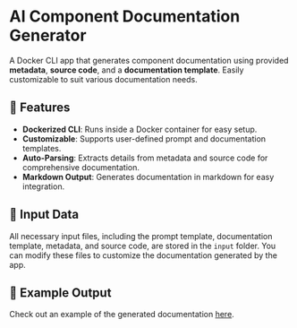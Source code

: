 # AI Component Documentation Generator

A Docker CLI app that generates component documentation using provided **metadata**, **source code**, and a **documentation template**. Easily customizable to suit various documentation needs.

## 🚀 Features

- **Dockerized CLI**: Runs inside a Docker container for easy setup.
- **Customizable**: Supports user-defined prompt and documentation templates.
- **Auto-Parsing**: Extracts details from metadata and source code for comprehensive documentation.
- **Markdown Output**: Generates documentation in markdown for easy integration.

## 📁 Input Data

All necessary input files, including the prompt template, documentation template, metadata, and source code, are stored in the `input` folder. You can modify these files to customize the documentation generated by the app.

## 📄 Example Output

Check out an example of the generated documentation [here](https://github.com/daniel-dihardja/ai-doc-generator/blob/master/output/documentation.md).
